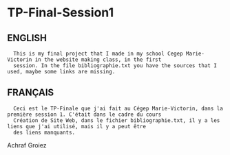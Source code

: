 # TP-Final-Session1
## ENGLISH
      This is my final project that I made in my school Cegep Marie-Victorin in the website making class, in the first 
      session. In the file bibliographie.txt you have the sources that I used, maybe some links are missing.

## FRANÇAIS
      Ceci est le TP-Finale que j'ai fait au Cégep Marie-Victorin, dans la première session 1. C'était dans le cadre du cours 
      Création de Site Web, dans le fichier bibliographie.txt, il y a les liens que j'ai utilisé, mais il y a peut être 
      des liens manquants.

Achraf Groiez
